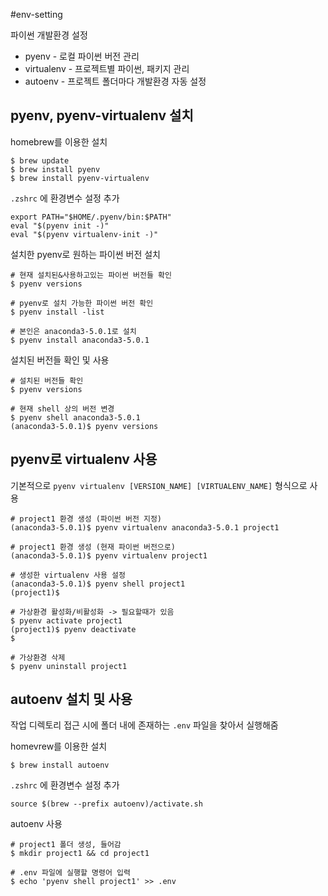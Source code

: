 #env-setting

파이썬 개발환경 설정
* pyenv - 로컬 파이썬 버전 관리
* virtualenv - 프로젝트별 파이썬, 패키지 관리
* autoenv - 프로젝트 폴더마다 개발환경 자동 설정

## pyenv, pyenv-virtualenv 설치

homebrew를 이용한 설치
```
$ brew update
$ brew install pyenv
$ brew install pyenv-virtualenv
```

`.zshrc` 에 환경변수 설정 추가
```
export PATH="$HOME/.pyenv/bin:$PATH"
eval "$(pyenv init -)"
eval "$(pyenv virtualenv-init -)"
```

설치한 pyenv로 원하는 파이썬 버전 설치
```
# 현재 설치된&사용하고있는 파이썬 버전들 확인
$ pyenv versions

# pyenv로 설치 가능한 파이썬 버전 확인
$ pyenv install -list

# 본인은 anaconda3-5.0.1로 설치
$ pyenv install anaconda3-5.0.1
```

설치된 버전들 확인 및 사용
```
# 설치된 버전들 확인
$ pyenv versions

# 현재 shell 상의 버전 변경
$ pyenv shell anaconda3-5.0.1
(anaconda3-5.0.1)$ pyenv versions
```

## pyenv로 virtualenv 사용

기본적으로 `pyenv virtualenv [VERSION_NAME] [VIRTUALENV_NAME]` 형식으로 사용

```
# project1 환경 생성 (파이썬 버전 지정)
(anaconda3-5.0.1)$ pyenv virtualenv anaconda3-5.0.1 project1

# project1 환경 생성 (현재 파이썬 버전으로)
(anaconda3-5.0.1)$ pyenv virtualenv project1

# 생성한 virtualenv 사용 설정
(anaconda3-5.0.1)$ pyenv shell project1
(project1)$

# 가상환경 활성화/비활성화 -> 필요할때가 있음
$ pyenv activate project1
(project1)$ pyenv deactivate
$

# 가상환경 삭제
$ pyenv uninstall project1
```

## autoenv 설치 및 사용

작업 디렉토리 접근 시에 폴더 내에 존재하는 `.env` 파일을 찾아서 실행해줌

homevrew를 이용한 설치
```
$ brew install autoenv
```

`.zshrc` 에 환경변수 설정 추가
```
source $(brew --prefix autoenv)/activate.sh
```

autoenv 사용
```
# project1 폴더 생성, 들어감
$ mkdir project1 && cd project1

# .env 파일에 실행할 명령어 입력
$ echo 'pyenv shell project1' >> .env
```
